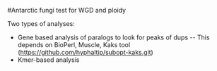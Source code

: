 #Antarctic fungi test for WGD and ploidy

Two types of analyses:
 - Gene based analysis of paralogs to look for peaks of dups
  -- This depends on BioPerl, Muscle, Kaks tool (https://github.com/hyphaltip/subopt-kaks.git)
 - Kmer-based analysis


